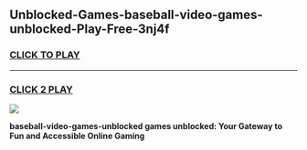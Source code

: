
## Unblocked-Games-baseball-video-games-unblocked-Play-Free-3nj4f
<h3>
<a href="https://premium76.site?title=baseball-video-games-unblocked&ref=17A">CLICK TO PLAY</a></h3>
<hr>

<h3>
<a href="https://premium76.site?title=baseball-video-games-unblocked&ref=17A">CLICK 2 PLAY</a>
  
</h3>

<a href="https://premium76.site?title=baseball-video-games-unblocked&ref=17A"><img src="https://clearcache.store/games.png"></a>


**baseball-video-games-unblocked games unblocked: Your Gateway to Fun and Accessible Online Gaming**
